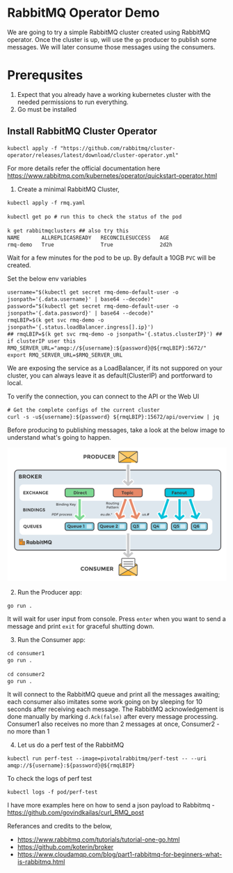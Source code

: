 # RabbitMQ Operator Demo
We are going to try a simple RabbitMQ cluster created using RabbitMQ operator. Once the cluster is up, will use the `go` producer to publish some messages.
We will later consume those messages using the consumers.


# Prerequsites
1. Expect that you already have a working kubernetes cluster with the needed permissions to run everything.
2. Go must be installed

## Install RabbitMQ Cluster Operator
```
kubectl apply -f "https://github.com/rabbitmq/cluster-operator/releases/latest/download/cluster-operator.yml"

```
For more details refer the official documentation here https://www.rabbitmq.com/kubernetes/operator/quickstart-operator.html

1. Create a minimal RabbitMQ Cluster, 
```
kubectl apply -f rmq.yaml

kubectl get po # run this to check the status of the pod

k get rabbitmqclusters ## also try this
NAME       ALLREPLICASREADY   RECONCILESUCCESS   AGE
rmq-demo   True               True               2d2h
```
Wait for a few minutes for the pod to be up. 
By default a 10GB `PVC` will be created. 

Set the below env variables
```
username="$(kubectl get secret rmq-demo-default-user -o jsonpath='{.data.username}' | base64 --decode)"
password="$(kubectl get secret rmq-demo-default-user -o jsonpath='{.data.password}' | base64 --decode)"
rmqLBIP=$(k get svc rmq-demo -o jsonpath='{.status.loadBalancer.ingress[].ip}')
## rmqLBIP=$(k get svc rmq-demo -o jsonpath='{.status.clusterIP}') ## if clusterIP user this
RMQ_SERVER_URL="amqp://${username}:${password}@${rmqLBIP}:5672/" 
export RMQ_SERVER_URL=$RMQ_SERVER_URL

```

We are exposing the service as a LoadBalancer, if its not suppored on your cluster, you can always leave it as default(ClusterIP) and  portforward to local.

To verify the connection, you can connect to the API or the Web UI
```
# Get the complete configs of the current cluster
curl -s -u${username}:${password} ${rmqLBIP}:15672/api/overview | jq
```

Before producing to publishing messages, take a look at the below image to understand what's going to happen.

![Producer/Consumer model](image.png)

2. Run the Producer app:
```
go run .
```
It will wait for user input from console. Press `enter` when you want to send a message and print `exit` for graceful shutting down.

3. Run the Consumer app:
```
cd consumer1
go run .

cd consumer2
go run .
```
It will connect to the RabbitMQ queue and print all the messages awaiting; each consumer also imitates some work going on by sleeping for 10 seconds after receiving each message. The RabbitMQ acknowledgement is done manually by marking `d.Ack(false)` after every message processing.
Consumer1 also receives no more than 2 messages at once, Consumer2 - no more than 1


4. Let us do a perf test of the RabbitMQ 
```
kubectl run perf-test --image=pivotalrabbitmq/perf-test -- --uri amqp://${username}:${password}@${rmqLBIP}
```

To check the logs of perf test 
```
kubectl logs -f pod/perf-test
```

I have more examples here on how to send a json payload to Rabbitmq - https://github.com/govindkailas/curl_RMQ_post

Referances and credits to the below,
- https://www.rabbitmq.com/tutorials/tutorial-one-go.html
- https://github.com/koterin/broker
- https://www.cloudamqp.com/blog/part1-rabbitmq-for-beginners-what-is-rabbitmq.html